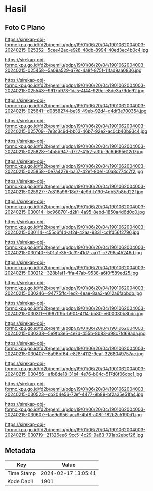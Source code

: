 # Hasil

## Foto C Plano

https://sirekap-obj-formc.kpu.go.id/fd2b/pemilu/pdpr/19/01/06/20/04/1901062004003-20240215-025352--5cee42ac-e928-48db-8994-40ed3ec4b0c4.jpg

https://sirekap-obj-formc.kpu.go.id/fd2b/pemilu/pdpr/19/01/06/20/04/1901062004003-20240215-025458--5a09a529-a79c-4a8f-875f-11fad9aa0836.jpg

https://sirekap-obj-formc.kpu.go.id/fd2b/pemilu/pdpr/19/01/06/20/04/1901062004003-20240215-025543--9917b973-1da5-4f44-929c-e8de3a79de92.jpg

https://sirekap-obj-formc.kpu.go.id/fd2b/pemilu/pdpr/19/01/06/20/04/1901062004003-20240215-025641--d0858274-be95-49eb-92d4-d4df3e700354.jpg

https://sirekap-obj-formc.kpu.go.id/fd2b/pemilu/pdpr/19/01/06/20/04/1901062004003-20240215-025709--7e3c3c9d-bb63-46b7-92e2-ac0cb40b93c4.jpg

https://sirekap-obj-formc.kpu.go.id/fd2b/pemilu/pdpr/19/01/06/20/04/1901062004003-20240215-025828--14b5b947-d727-4152-a3fb-9c6d695612d7.jpg

https://sirekap-obj-formc.kpu.go.id/fd2b/pemilu/pdpr/19/01/06/20/04/1901062004003-20240215-025858--0e7a4279-ba67-42ef-80e1-c0a8c774c7f2.jpg

https://sirekap-obj-formc.kpu.go.id/fd2b/pemilu/pdpr/19/01/06/20/04/1901062004003-20240215-025927--7c816a96-18d7-4e9d-b190-4db57b8bd22f.jpg

https://sirekap-obj-formc.kpu.go.id/fd2b/pemilu/pdpr/19/01/06/20/04/1901062004003-20240215-030014--bc968701-d2b1-4a95-8ebd-1850a4d6d0c0.jpg

https://sirekap-obj-formc.kpu.go.id/fd2b/pemilu/pdpr/19/01/06/20/04/1901062004003-20240215-030114--c55c6f44-af2d-42aa-9331-cc1fd56f2796.jpg

https://sirekap-obj-formc.kpu.go.id/fd2b/pemilu/pdpr/19/01/06/20/04/1901062004003-20240215-030140--501a1e35-0c31-41d7-aa71-c7796a45246d.jpg

https://sirekap-obj-formc.kpu.go.id/fd2b/pemilu/pdpr/19/01/06/20/04/1901062004003-20240215-030212--328b1af1-fffa-47ab-9538-a6f0f589ed25.jpg

https://sirekap-obj-formc.kpu.go.id/fd2b/pemilu/pdpr/19/01/06/20/04/1901062004003-20240215-030246--94775ffc-1ed2-4eae-8aa3-a012a6fabbdb.jpg

https://sirekap-obj-formc.kpu.go.id/fd2b/pemilu/pdpr/19/01/06/20/04/1901062004003-20240215-030311--0997ff9b-b904-4f14-bb80-e600030b8bdc.jpg

https://sirekap-obj-formc.kpu.go.id/fd2b/pemilu/pdpr/19/01/06/20/04/1901062004003-20240215-030338--5e9fb3e5-4e3d-455b-8b83-a98c7fd69ada.jpg

https://sirekap-obj-formc.kpu.go.id/fd2b/pemilu/pdpr/19/01/06/20/04/1901062004003-20240215-030407--8a96bf64-e828-4112-9eaf-3268049757ac.jpg

https://sirekap-obj-formc.kpu.go.id/fd2b/pemilu/pdpr/19/01/06/20/04/1901062004003-20240215-030456--afb8de18-31b4-4e76-b04c-517d8f06cbc1.jpg

https://sirekap-obj-formc.kpu.go.id/fd2b/pemilu/pdpr/19/01/06/20/04/1901062004003-20240215-030523--cb204e56-72ef-4477-9b89-bf2a35e51fa4.jpg

https://sirekap-obj-formc.kpu.go.id/fd2b/pemilu/pdpr/19/01/06/20/04/1901062004003-20240215-030607--fae9d956-aca9-4bf8-a08f-182b2c5190d1.jpg

https://sirekap-obj-formc.kpu.go.id/fd2b/pemilu/pdpr/19/01/06/20/04/1901062004003-20240215-030719--21326ee6-9cc5-4c29-9a63-791ab2ebcf26.jpg


## Metadata

| Key        | Value               |
| ---------- | ------------------- |
| Time Stamp | 2024-02-17 13:05:41 |
| Kode Dapil | 1901                |



